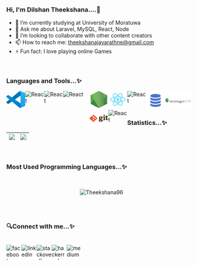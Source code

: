 
### Hi, I'm Dilshan Theekshana....👋
 

- 🌱 I’m currently studying at University of Moratuwa
- 💬 Ask me about Laravel, MySQL, React, Node
- 👯 I’m looking to collaborate with other content creators
- 📫 How to reach me: theekshanajayarathne@gmail.com
- ⚡ Fun fact: I love playing online Games
<br/>

### Languages and Tools...✨

<img align="left" alt="Visual Studio Code" width="50" height="45" src="https://raw.githubusercontent.com/github/explore/80688e429a7d4ef2fca1e82350fe8e3517d3494d/topics/visual-studio-code/visual-studio-code.png" />
<img align="left" alt="React" width="50" height="45" src="https://img.icons8.com/color/144/000000/java-coffee-cup-logo.png" />
<img align="left" alt="React" width="50" height="45" src="https://www.vectorlogo.zone/logos/laravel/laravel-icon.svg" alt="mysql" width="50" height="45"/>
<img align="left" alt="React" width="70" height="65" src="https://www.vectorlogo.zone/logos/mysql/mysql-ar21.svg" alt="mysql" width="50" height="45"/>
<img align="left" alt="Node.js" width="50" height="45" src="https://raw.githubusercontent.com/github/explore/80688e429a7d4ef2fca1e82350fe8e3517d3494d/topics/nodejs/nodejs.png" />
<img align="left" alt="React" width="50" height="45" src="https://raw.githubusercontent.com/github/explore/80688e429a7d4ef2fca1e82350fe8e3517d3494d/topics/react/react.png" />
<img align="left" alt="React" width="50" height="45" src="https://www.vectorlogo.zone/logos/javascript/javascript-vertical.svg" alt="mysql" width="50" height="45"/>
<img align="left" alt="SQL" width="50" height="50" src="https://raw.githubusercontent.com/github/explore/80688e429a7d4ef2fca1e82350fe8e3517d3494d/topics/sql/sql.png" />
<img align="left" alt="Mongo" width="70" height="50" src="https://raw.githubusercontent.com/github/explore/80688e429a7d4ef2fca1e82350fe8e3517d3494d/topics/mongodb/mongodb.png" />
<img align="left" alt="Git" width="50" height="45" src="https://raw.githubusercontent.com/github/explore/80688e429a7d4ef2fca1e82350fe8e3517d3494d/topics/git/git.png" />
<img align="left" alt="React" width="50" height="45" src="https://www.vectorlogo.zone/logos/w3_html5/w3_html5-icon.svg" alt="mysql" width="50" height="45"/>


<br/>
<br/>
<br/>

### Statistics...✨


<img src="https://github-readme-stats.vercel.app/api?username=Theekshana96&&show_icons=true&count_private=true&theme=radical"/>|<img src="https://github-readme-streak-stats.herokuapp.com/?user=Theekshana96&theme=radical"/>|
|---|---|
</br>


### Most Used Programming Languages...✨
</br>
<p align="center"><img align="center"
src="https://github-readme-stats.vercel.app/api/top-langs?username=Theekshana96&show_icons=true&locale=en&layout=compact&theme=radical"alt="Theekshana96" /></p>

</br>
</br>

### 🔍Connect with me...✨
</br>
<a href="theekshanajayarathne@gmail.com" target="_blank"> <img align="left" src="https://img.icons8.com/fluent/48/000000/gmail-new.png" alt="facebook" width="40" height="40"/> </a>
<a href="https://www.linkedin.com/in/dilshan-theekshana" target="_blank"> <img align="left" src="https://www.vectorlogo.zone/logos/linkedin/linkedin-icon.svg" alt="linkedin" width="40" height="40"/> </a>
<a href="https://stackoverflow.com/users/15058027/dilshan-theekshana" target="_blank"> <img align="left" alt="stackoverflow" width="40" height="40" src="https://i.ibb.co/GkH8ss6/apple-touch-icon-2.png" /></a>
<a href="https://www.hackerrank.com/Dilshan96" target="_blank"> <img align="left" alt="hackerrank" width="40" height="40" src="https://i.ibb.co/WWkmJdP/Hacker-Rank-Icon-1000px.png" /></a> 
<a href="https://theekshanajayarathne.medium.com" target="_blank"> <img align="left" alt="medium" width="40" height="40" src="https://i.ibb.co/PhsGSzb/unnamed.png" /></a>  


 
